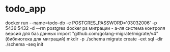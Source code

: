 # todo_app
docker run --name=todo-db -e POSTGRES_PASSWORD='03032006' -p 5436:5432 -d --rm postgres
docker ps
миграции - а-ля система контроля версий для баз данных
import "github.com/golang-migrate/migrate/v4" (библиотека для миграций)
mkdir -p ./schema
migrate create -ext sql -dir ./schema -seq init